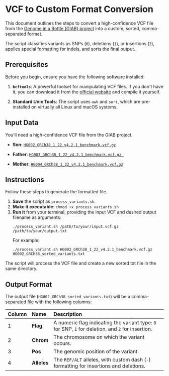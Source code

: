 # VCF to Custom Format Conversion

This document outlines the steps to convert a high-confidence VCF file from the [Genome in a Bottle (GIAB) project](https://ftp-trace.ncbi.nlm.nih.gov/ReferenceSamples/giab/release/AshkenazimTrio/) into a custom, sorted, comma-separated format.

The script classifies variants as SNPs (`0`), deletions (`1`), or insertions (`2`), applies special formatting for indels, and sorts the final output.

## Prerequisites

Before you begin, ensure you have the following software installed:

1. **`bcftools`**: A powerful toolset for manipulating VCF files. If you don't have it, you can download it from the [official website](http://www.htslib.org/download/) and compile it yourself.

2. **Standard Unix Tools**: The script uses `awk` and `sort`, which are pre-installed on virtually all Linux and macOS systems.

## Input Data

You'll need a high-confidence VCF file from the GIAB project.

* **Son**: [`HG002_GRCh38_1_22_v4.2.1_benchmark.vcf.gz`](https://ftp-trace.ncbi.nlm.nih.gov/ReferenceSamples/giab/release/AshkenazimTrio/HG002_NA24385_son/NISTv4.2.1/GRCh38/)

* **Father**: [`HG003_GRCh38_1_22_v4.2.1_benchmark.vcf.gz `](https://ftp-trace.ncbi.nlm.nih.gov/ReferenceSamples/giab/release/AshkenazimTrio/HG003_NA24149_father/NISTv4.2.1/GRCh38/)

* **Mother**: [`HG004_GRCh38_1_22_v4.2.1_benchmark.vcf.gz`](https://ftp-trace.ncbi.nlm.nih.gov/ReferenceSamples/giab/release/AshkenazimTrio/HG004_NA24143_mother/NISTv4.2.1/GRCh38/)

## Instructions

Follow these steps to generate the formatted file.

1.  **Save** the script as `process_variants.sh`.
2.  **Make it executable**: `chmod +x process_variants.sh`
3.  **Run it** from your terminal, providing the input VCF and desired output filename as arguments:
    ```
    ./process_variant.sh /path/to/your/input.vcf.gz /path/to/your/output.txt
    ```
    For example:
    ```
    ./process_variant.sh HG002_GRCh38_1_22_v4.2.1_benchmark.vcf.gz HG002_GRCh38_sorted_variants.txt
    ```

The script will process the VCF file and create a new sorted txt file in the same directory.

## Output Format

The output file (`HG002_GRCh38_sorted_variants.txt`) will be a comma-separated file with the following columns:

| Column | Name | Description |
| :--- | :--- | :--- |
| 1 | **Flag** | A numeric flag indicating the variant type: `0` for SNP, `1` for deletion, and `2` for insertion. |
| 2 | **Chrom** | The chromosome on which the variant occurs. |
| 3 | **Pos** | The genomic position of the variant. |
| 4 | **Alleles** | The `REF/ALT` alleles, with custom dash (`-`) formatting for insertions and deletions. |